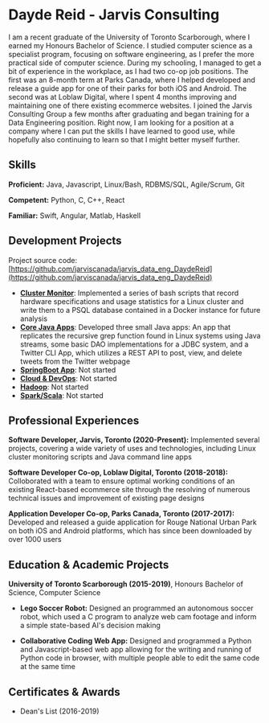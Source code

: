 # Dayde Reid - Jarvis Consulting

I am a recent graduate of the University of Toronto Scarborough, where I earned my Honours Bachelor of Science. I studied computer science as a specialist program, focusing on software engineering, as I prefer the more practical side of computer science. During my schooling, I managed to get a bit of experience in the workplace, as I had two co-op job positions. The first was an 8-month term at Parks Canada, where I helped developed and release a guide app for one of their parks for both iOS and Android. The second was at Loblaw Digital, where I spent 4 months improving and maintaining one of there existing ecommerce websites. I joined the Jarvis Consulting Group a few months after graduating and began training for a Data Engineering position. Right now, I am looking for a position at a company where I can put the skills I have learned to good use, while hopefully also continuing to learn so that I might better myself further.

## Skills

**Proficient:** Java, Javascript, Linux/Bash, RDBMS/SQL, Agile/Scrum, Git

**Competent:** Python, C, C++, React

**Familiar:** Swift, Angular, Matlab, Haskell

## Development Projects

Project source code: [https://github.com/jarviscanada/jarvis_data_eng_DaydeReid](https://github.com/jarviscanada/jarvis_data_eng_DaydeReid)

- **[Cluster Monitor](./linux_sql)**: Implemented a series of bash scripts that record hardware specifications and usage statistics for a Linux cluster and write them to a PSQL database contained in a Docker instance for future analysis
- **[Core Java Apps](./core_java)**: Developed three small Java apps: An app that replicates the recursive grep function found in Linux systems using Java streams, some basic DAO implementations for a JDBC system, and a Twitter CLI App, which utilizes a REST API to post, view, and delete tweets from the Twitter webpage 
- **[SpringBoot App](./springboot)**: Not started
- **[Cloud & DevOps](./cloud_devops)**: Not started
- **[Hadoop](./hadoop)**: Not started
- **[Spark/Scala](./spark)**:  Not started

## Professional Experiences

**Software Developer,  Jarvis, Toronto (2020-Present):** Implemented several projects, covering a wide variety of uses and technologies, including Linux cluster monitoring scripts and Java command line apps

**Software Developer Co-op, Loblaw Digital, Toronto (2018-2018):** Colloborated with a team to ensure optimal working conditions of an existing React-based ecommerce site through the resolving of numerous technical issues and improvement of existing page designs

**Application Developer Co-op, Parks Canada, Toronto (2017-2017):** Developed and released a guide application for Rouge National Urban Park on both iOS and Android platforms, which has since been downloaded by over 1000 users

## Education & Academic Projects

**University of Toronto Scarborough (2015-2019)**, Honours Bachelor of Science, Computer Science

- **Lego Soccer Robot:** Designed an programmed an autonomous soccer robot, which used a C program to analyze web cam footage and inform a simple state-based AI's decision making

- **Collaborative Coding Web App:** Designed and programmed a Python and Javascript-based web app allowing for the writing and running of Python code in browser, with multiple people able to edit the same code at the same time

## Certificates & Awards

- Dean's List (2016-2019)